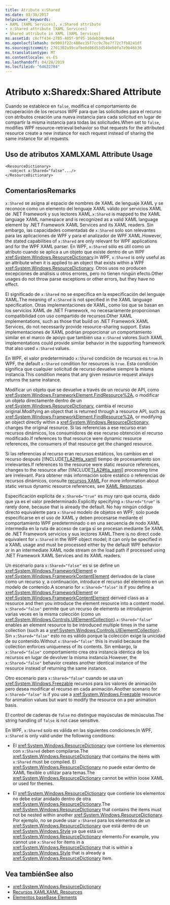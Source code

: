 ```yaml
---
title: Atributo x:Shared
ms.date: 03/30/2017
helpviewer_keywords:
- XAML [XAML Services], x:Shared attribute
- x:Shared attribute [XAML Services]
- Shared attribute in XAML [XAML Services]
ms.assetid: c8cff434-2785-405f-9f95-16deb34c9e64
ms.openlocfilehash: 0e9003f22c488ec35f7cc9c7be7f72c7fb8241df
ms.sourcegitcommit: 2701302a99cafbe0d86d53d540eb0fa7e9b46b36
ms.translationtype: MT
ms.contentlocale: es-ES
ms.lasthandoff: 04/28/2019
ms.locfileid: "64622784"
---
```

# <a name="xshared-attribute"></a><span data-ttu-id="46fd1-102">Atributo x:Shared</span><span class="sxs-lookup"><span data-stu-id="46fd1-102">x:Shared Attribute</span></span>
<span data-ttu-id="46fd1-103">Cuando se establece en `false`, modifica el comportamiento de recuperación de los recursos WPF para que las solicitudes para el recurso con atributos creación una nueva instancia para cada solicitud en lugar de compartir la misma instancia para todas las solicitudes.</span><span class="sxs-lookup"><span data-stu-id="46fd1-103">When set to `false`, modifies WPF resource-retrieval behavior so that requests for the attributed resource create a new instance for each request instead of sharing the same instance for all requests.</span></span>  
  
## <a name="xaml-attribute-usage"></a><span data-ttu-id="46fd1-104">Uso de atributos XAML</span><span class="sxs-lookup"><span data-stu-id="46fd1-104">XAML Attribute Usage</span></span>  
  
```xaml  
<ResourceDictionary>  
  <object x:Shared="false".../>  
</ResourceDictionary>  
```  
  
## <a name="remarks"></a><span data-ttu-id="46fd1-105">Comentarios</span><span class="sxs-lookup"><span data-stu-id="46fd1-105">Remarks</span></span>  
 <span data-ttu-id="46fd1-106">`x:Shared` se asigna al espacio de nombres de XAML de lenguaje XAML y se reconoce como un elemento del lenguaje XAML válido por servicios XAML de .NET Framework y sus lectores XAML.</span><span class="sxs-lookup"><span data-stu-id="46fd1-106">`x:Shared` is mapped to the XAML language XAML namespace and is recognized as a valid XAML language element by .NET Framework XAML Services and its XAML readers.</span></span> <span data-ttu-id="46fd1-107">Sin embargo, las capacidades comentadas de `x:Shared` solo son relevantes para las aplicaciones de WPF y para el analizador de WPF XAML.</span><span class="sxs-lookup"><span data-stu-id="46fd1-107">However, the stated capabilities of `x:Shared` are only relevant for WPF applications and for the WPF XAML parser.</span></span> <span data-ttu-id="46fd1-108">En WPF, `x:Shared` sólo es útil como un atributo cuando se aplica a un objeto que existe dentro de un WPF <xref:System.Windows.ResourceDictionary>.</span><span class="sxs-lookup"><span data-stu-id="46fd1-108">In WPF, `x:Shared` is only useful as an attribute when it is applied to an object that exists within a WPF <xref:System.Windows.ResourceDictionary>.</span></span> <span data-ttu-id="46fd1-109">Otros usos no producen excepciones de análisis u otros errores, pero no tienen ningún efecto.</span><span class="sxs-lookup"><span data-stu-id="46fd1-109">Other usages do not throw parse exceptions or other errors, but they have no effect.</span></span>  
  
 <span data-ttu-id="46fd1-110">El significado de `x:Shared` no se especifica en la especificación del lenguaje XAML.</span><span class="sxs-lookup"><span data-stu-id="46fd1-110">The meaning of `x:Shared` is not specified in the XAML language specification.</span></span> <span data-ttu-id="46fd1-111">Otras implementaciones de XAML, como los que se basan en los servicios XAML de .NET Framework, no necesariamente proporcionan compatibilidad con uso compartido de recursos.</span><span class="sxs-lookup"><span data-stu-id="46fd1-111">Other XAML implementations, such as those that build on .NET Framework XAML Services, do not necessarily provide resource-sharing support.</span></span> <span data-ttu-id="46fd1-112">Estas implementaciones de XAML podrían proporcionar un comportamiento similar en el marco de apoyo que también usa `x:Shared` valores.</span><span class="sxs-lookup"><span data-stu-id="46fd1-112">Such XAML implementations could provide similar behavior in the supporting framework that also used `x:Shared` values.</span></span>  
  
 <span data-ttu-id="46fd1-113">En WPF, el valor predeterminado `x:Shared` condición de recursos es `true`.</span><span class="sxs-lookup"><span data-stu-id="46fd1-113">In WPF, the default `x:Shared` condition for resources is `true`.</span></span> <span data-ttu-id="46fd1-114">Esta condición significa que cualquier solicitud de recurso devuelve siempre la misma instancia.</span><span class="sxs-lookup"><span data-stu-id="46fd1-114">This condition means that any given resource request always returns the same instance.</span></span>  
  
 <span data-ttu-id="46fd1-115">Modificar un objeto que se devuelve a través de un recurso de API, como <xref:System.Windows.FrameworkElement.FindResource%2A>, o modificar un objeto directamente dentro de un <xref:System.Windows.ResourceDictionary>, cambia el recurso original.</span><span class="sxs-lookup"><span data-stu-id="46fd1-115">Modifying an object that is returned through a resource API, such as <xref:System.Windows.FrameworkElement.FindResource%2A>, or modifying an object directly within a <xref:System.Windows.ResourceDictionary>, changes the original resource.</span></span> <span data-ttu-id="46fd1-116">Si las referencias a ese recurso eran recursos dinámicos, los consumidores de ese recurso obtención el recurso modificado.</span><span class="sxs-lookup"><span data-stu-id="46fd1-116">If references to that resource were dynamic resource references, the consumers of that resource get the changed resource.</span></span>  
  
 <span data-ttu-id="46fd1-117">Si las referencias al recurso eran recursos estáticos, los cambios en el recurso después [!INCLUDE[TLA2#tla_xaml](../../../includes/tla2sharptla-xaml-md.md)] tiempo de procesamiento son irrelevantes.</span><span class="sxs-lookup"><span data-stu-id="46fd1-117">If references to the resource were static resource references, changes to the resource after [!INCLUDE[TLA2#tla_xaml](../../../includes/tla2sharptla-xaml-md.md)] processing time are irrelevant.</span></span> <span data-ttu-id="46fd1-118">Para obtener más información sobre estático o referencias de recursos dinámicos, consulte [recursos XAML](../wpf/advanced/xaml-resources.md).</span><span class="sxs-lookup"><span data-stu-id="46fd1-118">For more information about static versus dynamic resource references, see [XAML Resources](../wpf/advanced/xaml-resources.md).</span></span>  
  
 <span data-ttu-id="46fd1-119">Especificación explícita de `x:Shared="true"` es muy raro que ocurra, dado que ya es el valor predeterminado.</span><span class="sxs-lookup"><span data-stu-id="46fd1-119">Explicitly specifying `x:Shared="true"` is rarely done, because that is already the default.</span></span> <span data-ttu-id="46fd1-120">No hay ningún código directo equivalente para `x:Shared` modelo de objetos en WPF; solo puede especificarse en el uso de XAML y deben procesarse mediante el comportamiento WPF predeterminado o en una secuencia de nodo XAML intermedia en la ruta de acceso de carga si se procesan mediante Se XAML de .NET Framework servicios y sus lectores XAML.</span><span class="sxs-lookup"><span data-stu-id="46fd1-120">There is no direct code equivalent for `x:Shared` in the WPF object model; it can only be specified in a XAML usage and must be processed either by the default WPF behavior or in an intermediate XAML node stream on the load path if processed using .NET Framework XAML Services and its XAML readers.</span></span>  
  
 <span data-ttu-id="46fd1-121">Un escenario para `x:Shared="false"` es si se define un <xref:System.Windows.FrameworkElement> o <xref:System.Windows.FrameworkContentElement> derivados de la clase como un recurso y, a continuación, introduce el recurso del elemento en un modelo de contenido.</span><span class="sxs-lookup"><span data-stu-id="46fd1-121">A scenario for `x:Shared="false"` is if you define a <xref:System.Windows.FrameworkElement> or <xref:System.Windows.FrameworkContentElement> derived class as a resource and then you introduce the element resource into a content model.</span></span> <span data-ttu-id="46fd1-122">`x:Shared="false"` permite que un recurso de elemento se introdujeron varias veces en la misma colección (como un <xref:System.Windows.Controls.UIElementCollection>).</span><span class="sxs-lookup"><span data-stu-id="46fd1-122">`x:Shared="false"` enables an element resource to be introduced multiple times in the same collection (such as a <xref:System.Windows.Controls.UIElementCollection>).</span></span> <span data-ttu-id="46fd1-123">Sin `x:Shared="false"` esto no es válido porque la colección exige la unicidad de su contenido.</span><span class="sxs-lookup"><span data-stu-id="46fd1-123">Without `x:Shared="false"` this is invalid because the collection enforces uniqueness of its contents.</span></span> <span data-ttu-id="46fd1-124">Sin embargo, la `x:Shared="false"` comportamiento crea otra instancia idéntica de los recursos en lugar de devolver la misma instancia.</span><span class="sxs-lookup"><span data-stu-id="46fd1-124">However, the `x:Shared="false"` behavior creates another identical instance of the resource instead of returning the same instance.</span></span>  
  
 <span data-ttu-id="46fd1-125">Otro escenario para `x:Shared="false"` cuando se usa un <xref:System.Windows.Freezable> recursos para los valores de animación pero desea modificar el recurso en cada animación.</span><span class="sxs-lookup"><span data-stu-id="46fd1-125">Another scenario for `x:Shared="false"` is if you use a <xref:System.Windows.Freezable> resource for animation values but want to modify the resource on a per animation basis.</span></span>  
  
 <span data-ttu-id="46fd1-126">El control de cadenas de `false` no distingue mayúsculas de minúsculas.</span><span class="sxs-lookup"><span data-stu-id="46fd1-126">The string handling of `false` is not case sensitive.</span></span>  
  
 <span data-ttu-id="46fd1-127">En WPF, `x:Shared` solo es válida en las siguientes condiciones:</span><span class="sxs-lookup"><span data-stu-id="46fd1-127">In WPF, `x:Shared` is only valid under the following conditions:</span></span>  
  
- <span data-ttu-id="46fd1-128">El <xref:System.Windows.ResourceDictionary> que contiene los elementos con `x:Shared` deben compilarse.</span><span class="sxs-lookup"><span data-stu-id="46fd1-128">The <xref:System.Windows.ResourceDictionary> that contains the items with `x:Shared` must be compiled.</span></span> <span data-ttu-id="46fd1-129">El <xref:System.Windows.ResourceDictionary> no puede estar dentro de XAML flexible o utilizar para temas.</span><span class="sxs-lookup"><span data-stu-id="46fd1-129">The <xref:System.Windows.ResourceDictionary> cannot be within loose XAML or used for themes.</span></span>  
  
- <span data-ttu-id="46fd1-130">El <xref:System.Windows.ResourceDictionary> que contiene los elementos no debe estar anidado dentro de otra <xref:System.Windows.ResourceDictionary>.</span><span class="sxs-lookup"><span data-stu-id="46fd1-130">The <xref:System.Windows.ResourceDictionary> that contains the items must not be nested within another <xref:System.Windows.ResourceDictionary>.</span></span> <span data-ttu-id="46fd1-131">Por ejemplo, no se puede usar `x:Shared` para los elementos de un <xref:System.Windows.ResourceDictionary> que está dentro de un <xref:System.Windows.Style> ya que está un <xref:System.Windows.ResourceDictionary> elemento.</span><span class="sxs-lookup"><span data-stu-id="46fd1-131">For example, you cannot use `x:Shared` for items in a <xref:System.Windows.ResourceDictionary> that is within a <xref:System.Windows.Style> that is already a <xref:System.Windows.ResourceDictionary> item.</span></span>  
  
## <a name="see-also"></a><span data-ttu-id="46fd1-132">Vea también</span><span class="sxs-lookup"><span data-stu-id="46fd1-132">See also</span></span>

- <xref:System.Windows.ResourceDictionary>
- [<span data-ttu-id="46fd1-133">Recursos XAML</span><span class="sxs-lookup"><span data-stu-id="46fd1-133">XAML Resources</span></span>](../wpf/advanced/xaml-resources.md)
- [<span data-ttu-id="46fd1-134">Elementos base</span><span class="sxs-lookup"><span data-stu-id="46fd1-134">Base Elements</span></span>](../wpf/advanced/base-elements.md)
